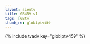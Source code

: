 ```yaml
--- 
layout: sieutv
title: GB459 s1
tags: [GBtv]
thumb_re: globiptv459
---
```

{% include tvadv key="globiptv459" %} 
